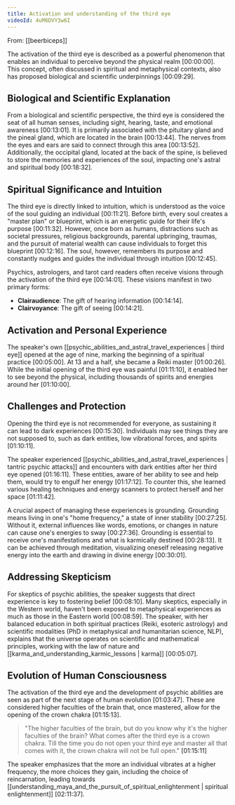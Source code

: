 ```yaml
---
title: Activation and understanding of the third eye
videoId: 4uM6DVY3w6I
---
```


From: [[beerbiceps]] <br/> 

The activation of the third eye is described as a powerful phenomenon that enables an individual to perceive beyond the physical realm <a class="yt-timestamp" data-t="00:00:00">[00:00:00]</a>. This concept, often discussed in spiritual and metaphysical contexts, also has proposed biological and scientific underpinnings <a class="yt-timestamp" data-t="00:09:29">[00:09:29]</a>.

## Biological and Scientific Explanation

From a biological and scientific perspective, the third eye is considered the seat of all human senses, including sight, hearing, taste, and emotional awareness <a class="yt-timestamp" data-t="00:13:01">[00:13:01]</a>. It is primarily associated with the pituitary gland and the pineal gland, which are located in the brain <a class="yt-timestamp" data-t="00:13:44">[00:13:44]</a>. The nerves from the eyes and ears are said to connect through this area <a class="yt-timestamp" data-t="00:13:52">[00:13:52]</a>. Additionally, the occipital gland, located at the back of the spine, is believed to store the memories and experiences of the soul, impacting one's astral and spiritual body <a class="yt-timestamp" data-t="00:18:32">[00:18:32]</a>.

## Spiritual Significance and Intuition

The third eye is directly linked to intuition, which is understood as the voice of the soul guiding an individual <a class="yt-timestamp" data-t="00:11:21">[00:11:21]</a>. Before birth, every soul creates a "master plan" or blueprint, which is an energetic guide for their life's purpose <a class="yt-timestamp" data-t="00:11:32">[00:11:32]</a>. However, once born as humans, distractions such as societal pressures, religious backgrounds, parental upbringing, traumas, and the pursuit of material wealth can cause individuals to forget this blueprint <a class="yt-timestamp" data-t="00:12:16">[00:12:16]</a>. The soul, however, remembers its purpose and constantly nudges and guides the individual through intuition <a class="yt-timestamp" data-t="00:12:45">[00:12:45]</a>.

Psychics, astrologers, and tarot card readers often receive visions through the activation of the third eye <a class="yt-timestamp" data-t="00:14:01">[00:14:01]</a>. These visions manifest in two primary forms:
*   **Clairaudience**: The gift of hearing information <a class="yt-timestamp" data-t="00:14:14">[00:14:14]</a>.
*   **Clairvoyance**: The gift of seeing <a class="yt-timestamp" data-t="00:14:21">[00:14:21]</a>.

## Activation and Personal Experience

The speaker's own [[psychic_abilities_and_astral_travel_experiences | third eye]] opened at the age of nine, marking the beginning of a spiritual practice <a class="yt-timestamp" data-t="00:05:00">[00:05:00]</a>. At 13 and a half, she became a Reiki master <a class="yt-timestamp" data-t="01:00:26">[01:00:26]</a>. While the initial opening of the third eye was painful <a class="yt-timestamp" data-t="01:11:10">[01:11:10]</a>, it enabled her to see beyond the physical, including thousands of spirits and energies around her <a class="yt-timestamp" data-t="01:10:00">[01:10:00]</a>.

## Challenges and Protection

Opening the third eye is not recommended for everyone, as sustaining it can lead to dark experiences <a class="yt-timestamp" data-t="00:15:30">[00:15:30]</a>. Individuals may see things they are not supposed to, such as dark entities, low vibrational forces, and spirits <a class="yt-timestamp" data-t="01:10:11">[01:10:11]</a>.

The speaker experienced [[psychic_abilities_and_astral_travel_experiences | tantric psychic attacks]] and encounters with dark entities after her third eye opened <a class="yt-timestamp" data-t="01:16:11">[01:16:11]</a>. These entities, aware of her ability to see and help them, would try to engulf her energy <a class="yt-timestamp" data-t="01:17:12">[01:17:12]</a>. To counter this, she learned various healing techniques and energy scanners to protect herself and her space <a class="yt-timestamp" data-t="01:11:42">[01:11:42]</a>.

A crucial aspect of managing these experiences is grounding. Grounding means living in one's "home frequency," a state of inner stability <a class="yt-timestamp" data-t="00:27:25">[00:27:25]</a>. Without it, external influences like words, emotions, or changes in nature can cause one's energies to sway <a class="yt-timestamp" data-t="00:27:36">[00:27:36]</a>. Grounding is essential to receive one's manifestations and what is karmically destined <a class="yt-timestamp" data-t="00:28:13">[00:28:13]</a>. It can be achieved through meditation, visualizing oneself releasing negative energy into the earth and drawing in divine energy <a class="yt-timestamp" data-t="00:30:01">[00:30:01]</a>.

## Addressing Skepticism

For skeptics of psychic abilities, the speaker suggests that direct experience is key to fostering belief <a class="yt-timestamp" data-t="00:08:10">[00:08:10]</a>. Many skeptics, especially in the Western world, haven't been exposed to metaphysical experiences as much as those in the Eastern world <a class="yt-timestamp" data-t="00:08:59">[00:08:59]</a>. The speaker, with her balanced education in both spiritual practices (Reiki, esoteric astrology) and scientific modalities (PhD in metaphysical and humanitarian science, NLP), explains that the universe operates on scientific and mathematical principles, working with the law of nature and [[karma_and_understanding_karmic_lessons | karma]] <a class="yt-timestamp" data-t="00:05:07">[00:05:07]</a>.

## Evolution of Human Consciousness

The activation of the third eye and the development of psychic abilities are seen as part of the next stage of human evolution <a class="yt-timestamp" data-t="01:03:47">[01:03:47]</a>. These are considered higher faculties of the brain that, once mastered, allow for the opening of the crown chakra <a class="yt-timestamp" data-t="01:15:13">[01:15:13]</a>.

> "The higher faculties of the brain, but do you know why it's the higher faculties of the brain? What comes after the third eye is a crown chakra. Till the time you do not open your third eye and master all that comes with it, the crown chakra will not be full open." <a class="yt-timestamp" data-t="01:15:11">[01:15:11]</a>

The speaker emphasizes that the more an individual vibrates at a higher frequency, the more choices they gain, including the choice of reincarnation, leading towards [[understanding_maya_and_the_pursuit_of_spiritual_enlightenment | spiritual enlightenment]] <a class="yt-timestamp" data-t="02:11:37">[02:11:37]</a>.
